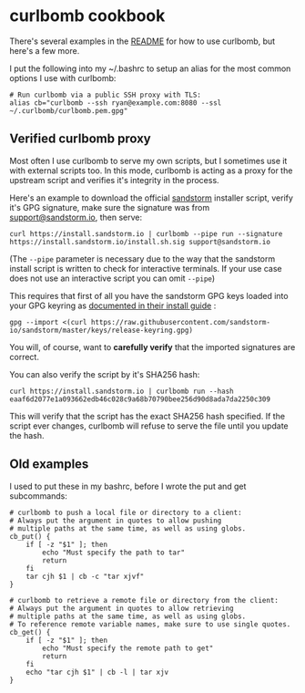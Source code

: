 curlbomb cookbook
=================

There's several examples in the [README](README.md) for how to use
curlbomb, but here's a few more.

I put the following into my ~/.bashrc to setup an alias for the most
common options I use with curlbomb:

    # Run curlbomb via a public SSH proxy with TLS:
    alias cb="curlbomb --ssh ryan@example.com:8080 --ssl ~/.curlbomb/curlbomb.pem.gpg"

Verified curlbomb proxy
-----------------------

Most often I use curlbomb to serve my own scripts, but I sometimes use
it with external scripts too. In this mode, curlbomb is acting as a
proxy for the upstream script and verifies it's integrity in the
process.

Here's an example to download the official
[sandstorm](https://sandstorm.io/) installer script, verify it's GPG
signature, make sure the signature was from support@sandstorm.io, then
serve:

    curl https://install.sandstorm.io | curlbomb --pipe run --signature https://install.sandstorm.io/install.sh.sig support@sandstorm.io

(The `--pipe` parameter is necessary due to the way that the sandstorm
install script is written to check for interactive terminals. If your
use case does not use an interactive script you can omit `--pipe`)
	
This requires that first of all you have the sandstorm GPG keys loaded
into your GPG keyring as [documented in their install guide](https://docs.sandstorm.io/en/latest/install/#option-3-pgp-verified-install) :

    gpg --import <(curl https://raw.githubusercontent.com/sandstorm-io/sandstorm/master/keys/release-keyring.gpg)

You will, of course, want to **carefully verify** that the imported signatures are correct.

You can also verify the script by it's SHA256 hash:

    curl https://install.sandstorm.io | curlbomb run --hash eaaf6d2077e1a093662edb46c028c9a68b70790bee256d90d8ada7da2250c309
	
This will verify that the script has the exact SHA256 hash
specified. If the script ever changes, curlbomb will refuse to serve
the file until you update the hash.

Old examples
------------

I used to put these in my bashrc, before I wrote the put and get subcommands:

    # curlbomb to push a local file or directory to a client:
    # Always put the argument in quotes to allow pushing 
    # multiple paths at the same time, as well as using globs.
    cb_put() {
        if [ -z "$1" ]; then
            echo "Must specify the path to tar"
            return
        fi
        tar cjh $1 | cb -c "tar xjvf"
    }

    # curlbomb to retrieve a remote file or directory from the client:
    # Always put the argument in quotes to allow retrieving
    # multiple paths at the same time, as well as using globs. 
    # To reference remote variable names, make sure to use single quotes.
    cb_get() {
        if [ -z "$1" ]; then
            echo "Must specify the remote path to get"
            return
        fi
        echo "tar cjh $1" | cb -l | tar xjv
    }

